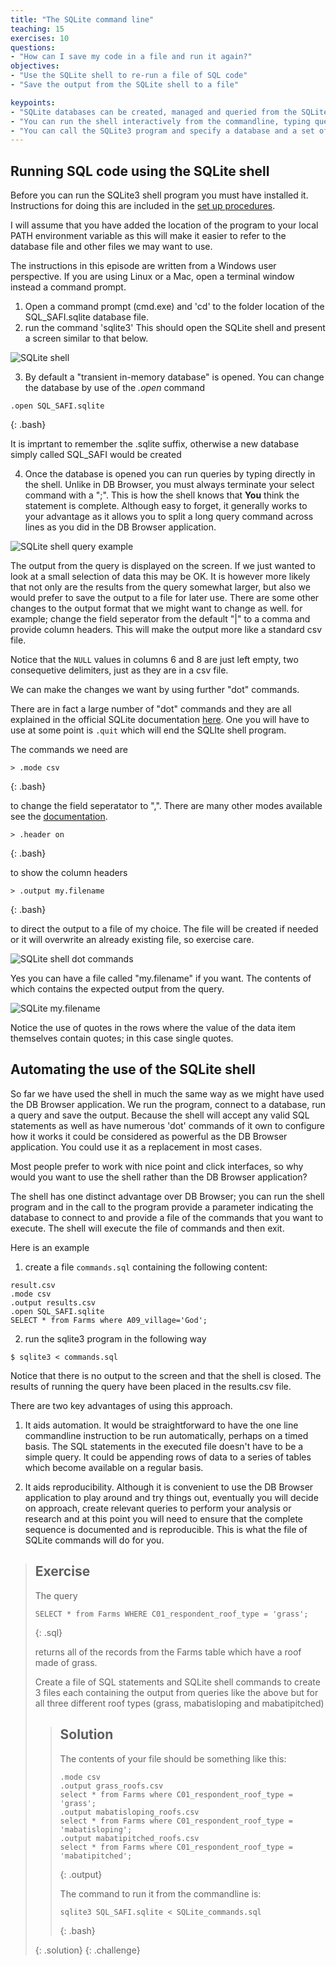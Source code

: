 ```yaml
---
title: "The SQLite command line"
teaching: 15
exercises: 10
questions:
- "How can I save my code in a file and run it again?"
objectives:
- "Use the SQLite shell to re-run a file of SQL code"
- "Save the output from the SQLite shell to a file"

keypoints:
- "SQLite databases can be created, managed and queried from the SQLite shell utility"
- "You can run the shell interactively from the commandline, typing queries or dot cammands at the prompt"
- "You can call the SQLite3 program and specify a database and a set of commands to run. This aids automation"
---
```


## Running SQL code using the SQLite shell

Before you can run the SQLite3 shell program you must have installed it. Instructions for doing this are included in
 the [set up procedures](../setup.md).

I will assume that you have added the location of the program to your local PATH environment variable as this 
will make it easier to refer to the database file and other files we may want to use. 

The instructions in this episode are written from a Windows user perspective. If you are using Linux or a Mac, 
open a terminal window instead a command prompt.

1. Open a command prompt (cmd.exe) and 'cd' to the folder location of the SQL_SAFI.sqlite database file.
2. run the command 'sqlite3' This should open the SQLite shell and present a screen similar to that below.

![SQLite shell](../fig/SQL_08_SQLite_shell.png)

3. By default a "transient in-memory database" is opened. You can change the database by use of the *.open* command

~~~
.open SQL_SAFI.sqlite
~~~
{: .bash}

It is imprtant to remember the .sqlite suffix, otherwise a new database simply called SQL_SAFI would be created

4. Once the database is opened you can run queries by typing directly in the shell. Unlike in DB Browser, 
you must always terminate your select command with a ";". This is how the shell knows that **You** think the statement is complete. Although easy to forget, it generally works to your advantage as it allows you to split a long query command across lines as you did in the DB Browser application.

![SQLite shell query example](../fig/SQL_08_SQLite_shell_query_example.png)

The output from the query is displayed on the screen. If we just wanted to look at a small selection of data this 
may be OK. It is however more likely that not only are the results from the query somewhat larger, 
but also we would prefer to save the output to a file for later use. There are some other changes to the output format that we might want to change as well.
for example; change the field seperator from the default "\|" to a comma and provide column headers. This will make the
output more like a standard csv file.

Notice that the `NULL` values in columns 6 and 8 are just left empty, two consequetive delimiters, just as they are in a csv file.


We can make the changes we want by using further "dot" commands.

There are in fact a large number of "dot" commands and they are all explained in the official SQLite documentation [here](https://sqlite.org/cli.html). One you will have to use at some point is `.quit` which will end the SQLIte shell program.

The commands we need are 

~~~
> .mode csv
~~~
{: .bash}

to change the field seperatator to ",". There are many other modes available see the [documentation](https://sqlite.org/cli.html). 

~~~
> .header on
~~~
{: .bash}

to show the column headers 

~~~
> .output my.filename
~~~
{: .bash}

to direct the output to a file of my choice. 
The file will be created if needed or it will overwrite an already existing file, so exercise care.

![SQLite shell dot commands](../fig/SQL_08_SQLite_shell_dot_commands.png)

Yes you can have a file called "my.filename" if you want. The contents of which contains the expected output from the query.

![SQLite my.filename](../fig/SQL_08_my_filename.png)

Notice the use of quotes in the rows where the value of the data item themselves contain quotes; in this case single quotes. 

## Automating the use of the SQLite shell

So far we have used the shell in much the same way as we might have used the DB Browser application. 
We run the program, connect to a database, run a query and save the output. 
Because the shell will accept any valid SQL statements as well as have numerous 'dot' commands of it own 
to configure how it works it could be considered as powerful as the DB Browser application. 
You could use it as a replacement in most cases. 

Most people prefer to work with nice point and click interfaces, so why would you want to use the shell rather than the DB Browser application?

The shell has one distinct advantage over DB Browser; you can run the shell program and in the call to the program provide a parameter indicating 
the database to connect to and provide a file of the commands that you want to execute. The shell will execute the file of commands and then exit.

Here is an example

1. create a file `commands.sql` containing the following content:

```
result.csv
.mode csv
.output results.csv
.open SQL_SAFI.sqlite
SELECT * from Farms where A09_village='God';
```


2. run the sqlite3 program in the following way

```
$ sqlite3 < commands.sql
```


Notice that there is no output to the screen and that the shell is closed. The results of running the query have been placed in the results.csv file.

There are two key advantages of using this approach.

1. It aids automation. It would be straightforward to have the one line commandline instruction to be run automatically, perhaps on a timed basis. The SQL statements in the executed file doesn't have to be a simple query. It could be appending rows of data to a series of tables which become available on a regular basis.

2. It aids reproducibility. Although it is convenient to use the DB Browser application to play around and try things out, eventually you will decide on approach, create relevant queries to perform your analysis or research and at this point you will need to ensure that the complete sequence is documented and is reproducible. This is what the file of SQLite commands will do for you.

> ## Exercise
>
> The query
> 
> ~~~
> SELECT * from Farms WHERE C01_respondent_roof_type = 'grass';
> ~~~
> {: .sql}
>
> returns all of the records from the Farms table which have a roof made of grass. 
>
> Create a file of SQL statements and SQLite shell commands to create 3 files each containing the output from queries like the above but for all three different
> roof types (grass, mabatisloping and mabatipitched)
>
> > ## Solution
> >  The contents of your file should be something like this:
> > 
> >~~~
> >.mode csv
> >.output grass_roofs.csv
> >select * from Farms where C01_respondent_roof_type = 'grass';
> >.output mabatisloping_roofs.csv
> >select * from Farms where C01_respondent_roof_type = 'mabatisloping';
> >.output mabatipitched_roofs.csv
> >select * from Farms where C01_respondent_roof_type = 'mabatipitched';
> >~~~
> > {: .output}
> >
> > The command to run it from the commandline is:
> > 
> > ~~~
> > sqlite3 SQL_SAFI.sqlite < SQLite_commands.sql
> > ~~~
> > {: .bash}
> > 
> {: .solution}
{: .challenge}
